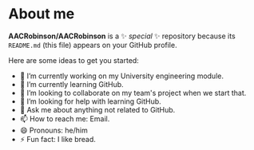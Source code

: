 # About me

**AACRobinson/AACRobinson** is a ✨ _special_ ✨ repository because its `README.md` (this file) appears on your GitHub profile.

Here are some ideas to get you started:

- 🔭 I’m currently working on my University engineering module.
- 🌱 I’m currently learning GitHub.
- 👯 I’m looking to collaborate on my team's project when we start that.
- 🤔 I’m looking for help with learning GitHub.
- 💬 Ask me about anything not related to GitHub.
- 📫 How to reach me: Email.
- 😄 Pronouns: he/him
- ⚡ Fun fact: I like bread.
